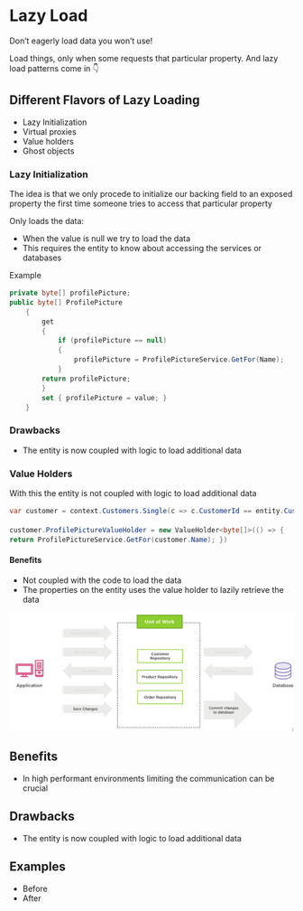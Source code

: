 # Lazy Load

Don’t eagerly load data you won’t use!

Load things, only when some requests that particular property. And lazy load patterns come in 👇

## Different Flavors of Lazy Loading

- Lazy Initialization 
- Virtual proxies
- Value holders 
- Ghost objects

### Lazy Initialization

The idea is that we only procede to initialize our backing field to an exposed property the first time someone tries to access that particular property

Only loads the data:
- When the value is null we try to load the data
- This requires the entity to know about accessing the services or databases


Example
```csharp
private byte[] profilePicture; 
public byte[] ProfilePicture 
    {
        get 
        {
            if (profilePicture == null) 
            { 
                profilePicture = ProfilePictureService.GetFor(Name); 
            }
        return profilePicture; 
        }
        set { profilePicture = value; } 
    }
```


### Drawbacks

- The entity is now coupled with logic to load additional data


### Value Holders

With this the entity is not coupled with logic to load additional data

```csharp
var customer = context.Customers.Single(c => c.CustomerId == entity.CustomerId)

customer.ProfilePictureValueHolder = new ValueHolder<byte[]>(() => {
return ProfilePictureService.GetFor(customer.Name); })
```

#### Benefits
- Not coupled with the code to load the data
- The properties on the entity uses the value holder to lazily retrieve the data

![uml structure 1](/Behavioral/Data%20Access/Unit%20of%20Work/assets/uml.png)

## Benefits 
- In high performant environments limiting the communication can be crucial

## Drawbacks

- The entity is now coupled with logic to load additional data


## Examples

- Before
- After